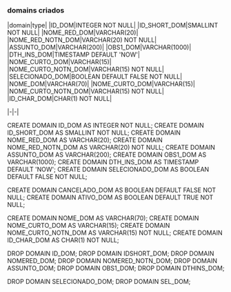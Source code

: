 ### domains criados
|domain|type|
|ID_DOM|INTEGER NOT NULL|
|ID_SHORT_DOM|SMALLINT NOT NULL|
|NOME_RED_DOM|VARCHAR(20)|
|NOME_RED_NOTN_DOM|VARCHAR(20) NOT NULL|
|ASSUNTO_DOM|VARCHAR(200)|
|OBS1_DOM|VARCHAR(1000)|
|DTH_INS_DOM|TIMESTAMP DEFAULT 'NOW'|
|NOME_CURTO_DOM|VARCHAR(15)|
|NOME_CURTO_NOTN_DOM|VARCHAR(15) NOT NULL|
|SELECIONADO_DOM|BOOLEAN DEFAULT FALSE NOT NULL|
|NOME_DOM|VARCHAR(70)|
|NOME_CURTO_DOM|VARCHAR(15)|
|NOME_CURTO_NOTN_DOM|VARCHAR(15) NOT NULL|
|ID_CHAR_DOM|CHAR(1) NOT NULL|

|-|-|



CREATE DOMAIN ID_DOM AS INTEGER NOT NULL;
CREATE DOMAIN ID_SHORT_DOM AS SMALLINT NOT NULL;
CREATE DOMAIN NOME_RED_DOM AS VARCHAR(20);
CREATE DOMAIN NOME_RED_NOTN_DOM AS VARCHAR(20) NOT NULL;
CREATE DOMAIN ASSUNTO_DOM AS VARCHAR(200);
CREATE DOMAIN OBS1_DOM AS VARCHAR(1000);
CREATE DOMAIN DTH_INS_DOM AS TIMESTAMP DEFAULT 'NOW';
CREATE DOMAIN SELECIONADO_DOM AS BOOLEAN DEFAULT FALSE NOT NULL;

CREATE DOMAIN CANCELADO_DOM AS BOOLEAN DEFAULT FALSE NOT NULL;
CREATE DOMAIN ATIVO_DOM AS BOOLEAN DEFAULT TRUE NOT NULL;

CREATE DOMAIN NOME_DOM AS VARCHAR(70);
CREATE DOMAIN NOME_CURTO_DOM AS VARCHAR(15);
CREATE DOMAIN NOME_CURTO_NOTN_DOM AS VARCHAR(15) NOT NULL;
CREATE DOMAIN ID_CHAR_DOM AS CHAR(1) NOT NULL;




DROP DOMAIN ID_DOM;
DROP DOMAIN IDSHORT_DOM;
DROP DOMAIN NOMERED_DOM;
DROP DOMAIN NOMERED_NOTN_DOM;
DROP DOMAIN ASSUNTO_DOM;
DROP DOMAIN OBS1_DOM;
DROP DOMAIN DTHINS_DOM;

DROP DOMAIN SELECIONADO_DOM;
DROP DOMAIN SEL_DOM;
